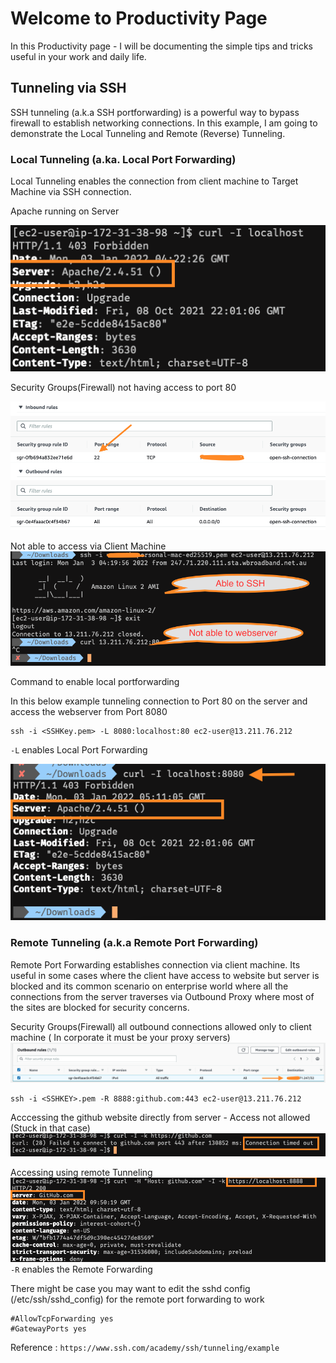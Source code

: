 # Welcome to Productivity Page

In this Productivity page - I will be documenting the simple tips and tricks useful in your work and daily life. 

## Tunneling via SSH

SSH tunneling (a.k.a SSH portforwarding) is a powerful way to bypass firewall to establish networking connections. In this example, I am going to demonstrate the Local Tunneling and Remote (Reverse) Tunneling.

### Local Tunneling (a.ka. Local Port Forwarding)

Local Tunneling enables the connection from client machine to Target Machine via SSH connection.

Apache running on Server

![Apache Running on Server](./assets/tunneling/image-1.png)

Security Groups(Firewall) not having access to port 80

![No access to Port80](./assets/tunneling/image-2.png)

Not able to access via Client Machine
![No access to Port80](./assets/tunneling/image-3.png)

Command to enable local portforwarding

In this below example tunneling connection to Port 80 on the server and access the webserver from Port 8080
```
ssh -i <SSHKey.pem> -L 8080:localhost:80 ec2-user@13.211.76.212
```
`-L` enables Local Port Forwarding 

![Got Access to Port 80](./assets/tunneling/image-4.png)

### Remote Tunneling (a.k.a Remote Port Forwarding)

Remote Port Forwarding establishes connection via client machine. Its useful in some cases where the client have access to website but server is blocked and its common scenario on enterprise world where all the connections from the server traverses via Outbound Proxy where most of the sites are blocked for security concerns.

Security Groups(Firewall) all outbound connections allowed only to client machine ( In corporate it must be your proxy servers)
![No access to Port80](./assets/tunneling/image-5.png)

```
ssh -i <SSHKEY>.pem -R 8888:github.com:443 ec2-user@13.211.76.212
```

Acccessing the github website directly from server - Access not allowed (Stuck in that case)
![Access Stuck](./assets/tunneling/image-6.png)

Accessing using remote Tunneling
![Access Stuck](./assets/tunneling/image-7.png)
`-R` enables the Remote Forwarding

There might be case you may want to edit the sshd config (/etc/ssh/sshd_config) for the remote port forwarding to work

```
#AllowTcpForwarding yes
#GatewayPorts yes
```

Reference :  `https://www.ssh.com/academy/ssh/tunneling/example`